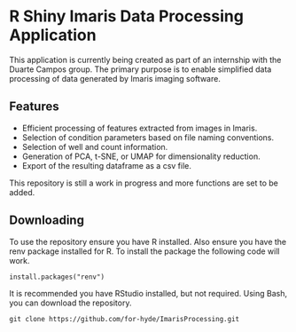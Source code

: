 # R Shiny Imaris Data Processing Application
This application is currently being created as part of an internship with the Duarte Campos group. The primary purpose is to enable simplified data processing of data generated by Imaris imaging software. 

## Features
- Efficient processing of features extracted from images in Imaris. 
- Selection of condition parameters based on file naming conventions.
- Selection of well and count information.
- Generation of PCA, t-SNE, or UMAP for dimensionality reduction. 
- Export of the resulting dataframe as a csv file. 

This repository is still a work in progress and more functions are set to be added. 

## Downloading

To use the repository ensure you have R installed. Also ensure you have the renv package installed for R. 
To install the package the following code will work. 

```{r}
install.packages("renv")
```
It is recommended you have RStudio installed, but not required. 
Using Bash, you can download the repository. 

```{bash}
git clone https://github.com/for-hyde/ImarisProcessing.git 
```



